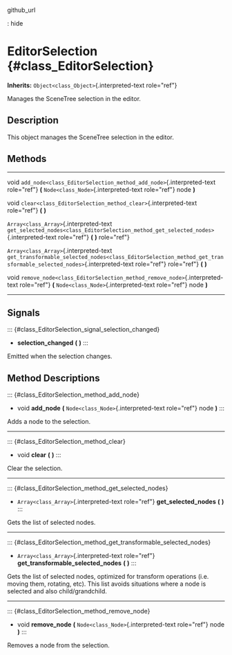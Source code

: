github\_url

:   hide

EditorSelection {#class_EditorSelection}
===============

**Inherits:** `Object<class_Object>`{.interpreted-text role="ref"}

Manages the SceneTree selection in the editor.

Description
-----------

This object manages the SceneTree selection in the editor.

Methods
-------

  ---------------------------------------- ---------------------------------------------------------------------------------------------------------------------
  void                                     `add_node<class_EditorSelection_method_add_node>`{.interpreted-text role="ref"} **(**
                                           `Node<class_Node>`{.interpreted-text role="ref"} node **)**

  void                                     `clear<class_EditorSelection_method_clear>`{.interpreted-text role="ref"} **(** **)**

  `Array<class_Array>`{.interpreted-text   `get_selected_nodes<class_EditorSelection_method_get_selected_nodes>`{.interpreted-text role="ref"} **(** **)**
  role="ref"}                              

  `Array<class_Array>`{.interpreted-text   `get_transformable_selected_nodes<class_EditorSelection_method_get_transformable_selected_nodes>`{.interpreted-text
  role="ref"}                              role="ref"} **(** **)**

  void                                     `remove_node<class_EditorSelection_method_remove_node>`{.interpreted-text role="ref"} **(**
                                           `Node<class_Node>`{.interpreted-text role="ref"} node **)**
  ---------------------------------------- ---------------------------------------------------------------------------------------------------------------------

Signals
-------

::: {#class_EditorSelection_signal_selection_changed}
-   **selection\_changed** **(** **)**
:::

Emitted when the selection changes.

Method Descriptions
-------------------

::: {#class_EditorSelection_method_add_node}
-   void **add\_node** **(** `Node<class_Node>`{.interpreted-text
    role="ref"} node **)**
:::

Adds a node to the selection.

------------------------------------------------------------------------

::: {#class_EditorSelection_method_clear}
-   void **clear** **(** **)**
:::

Clear the selection.

------------------------------------------------------------------------

::: {#class_EditorSelection_method_get_selected_nodes}
-   `Array<class_Array>`{.interpreted-text role="ref"}
    **get\_selected\_nodes** **(** **)**
:::

Gets the list of selected nodes.

------------------------------------------------------------------------

::: {#class_EditorSelection_method_get_transformable_selected_nodes}
-   `Array<class_Array>`{.interpreted-text role="ref"}
    **get\_transformable\_selected\_nodes** **(** **)**
:::

Gets the list of selected nodes, optimized for transform operations
(i.e. moving them, rotating, etc). This list avoids situations where a
node is selected and also child/grandchild.

------------------------------------------------------------------------

::: {#class_EditorSelection_method_remove_node}
-   void **remove\_node** **(** `Node<class_Node>`{.interpreted-text
    role="ref"} node **)**
:::

Removes a node from the selection.
